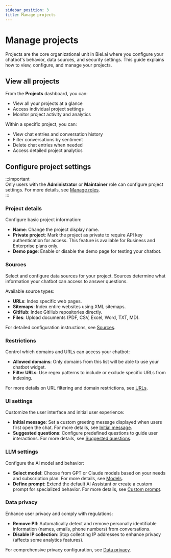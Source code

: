 ```yaml
---
sidebar_position: 3
title: Manage projects
---
```


# Manage projects

Projects are the core organizational unit in Biel.ai where you configure your chatbot's behavior, data sources, and security settings. This guide explains how to view, configure, and manage your projects.


## View all projects

From the **Projects** dashboard, you can:

- View all your projects at a glance
- Access individual project settings
- Monitor project activity and analytics

Within a specific project, you can:

- View chat entries and conversation history
- Filter conversations by sentiment
- Delete chat entries when needed
- Access detailed project analytics

## Configure project settings

:::important  
Only users with the **Administrator** or **Maintainer** role can configure project settings. For more details, see [Manage roles](roles.md).  
:::  

### Project details

Configure basic project information:

- **Name**: Change the project display name.
- **Private project**: Mark the project as private to require API key authentication for access. This feature is available for Business and Enterprise plans only.
- **Demo page**: Enable or disable the demo page for testing your chatbot.

### Sources

Select and configure data sources for your project. Sources determine what information your chatbot can access to answer questions.

Available source types:
- **URLs**: Index specific web pages.
- **Sitemaps**: Index entire websites using XML sitemaps.  
- **GitHub**: Index GitHub repositories directly.
- **Files**: Upload documents (PDF, CSV, Excel, Word, TXT, MD).

For detailed configuration instructions, see [Sources](../customization/data-sources/overview.md).

### Restrictions

Control which domains and URLs can access your chatbot:

- **Allowed domains**: Only domains from this list will be able to use your chatbot widget.
- **Filter URLs**: Use regex patterns to include or exclude specific URLs from indexing.

For more details on URL filtering and domain restrictions, see [URLs](../customization/data-sources/urls.md).

### UI settings

Customize the user interface and initial user experience:

- **Initial message**: Set a custom greeting message displayed when users first open the chat. For more details, see [Initial message](../customization/initial-message.mdx).
- **Suggested questions**: Configure predefined questions to guide user interactions. For more details, see [Suggested questions](../customization/suggested-questions.mdx).


### LLM settings

Configure the AI model and behavior:

- **Select model**: Choose from GPT or Claude models based on your needs and subscription plan. For more details, see [Models](../customization/models.md).
- **Define prompt**: Extend the default AI Assistant or create a custom prompt for specialized behavior. For more details, see [Custom prompt](../customization/custom-prompt.md).


### Data privacy

Enhance user privacy and comply with regulations:

- **Remove PII**: Automatically detect and remove personally identifiable information (names, emails, phone numbers) from conversations.
- **Disable IP collection**: Stop collecting IP addresses to enhance privacy (affects some analytics features).

For comprehensive privacy configuration, see [Data privacy](../customization/data-privacy.mdx).
